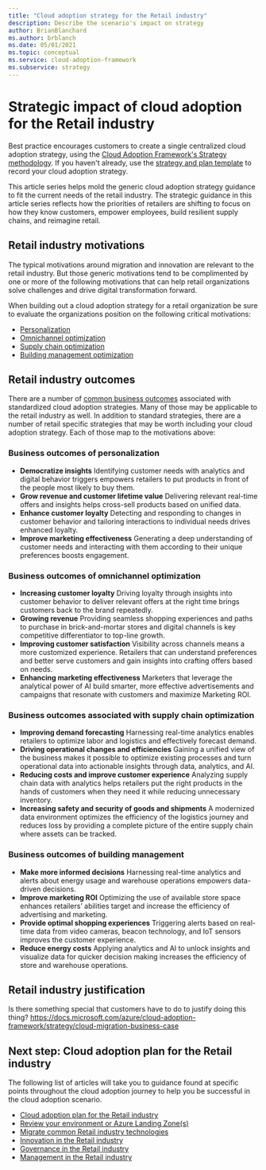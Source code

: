 ```yaml
---
title: "Cloud adoption strategy for the Retail industry"
description: Describe the scenario's impact on strategy
author: BrianBlanchard
ms.author: brblanch
ms.date: 05/01/2021
ms.topic: conceptual
ms.service: cloud-adoption-framework
ms.subservice: strategy
---
```


# Strategic impact of cloud adoption for the Retail industry

Best practice encourages customers to create a single centralized cloud adoption strategy, using the [Cloud Adoption Framework's Strategy methodology](../../strategy/index.md). If you haven't already, use the [strategy and plan template](https://raw.githubusercontent.com/microsoft/CloudAdoptionFramework/master/plan/cloud-adoption-framework-strategy-and-plan-template.docx) to record your cloud adoption strategy.

This article series helps mold the generic cloud adoption strategy guidance to fit the current needs of the retail industry. The strategic guidance in this article series reflects how the priorities of retailers are shifting to focus on how they know customers, empower employees, build resilient supply chains, and reimagine retail.

## Retail industry motivations

The typical motivations around migration and innovation are relevant to the retail industry. But those generic motivations tend to be complimented by one or more of the following motivations that can help retail organizations solve challenges and drive digital transformation forward.

When building out a cloud adoption strategy for a retail organization be sure to evaluate the organizations position on the following critical motivations:

- [Personalization](./retail-personalization.md)
- [Omnichannel optimization](./retail-omnichannel-optimization.md)
- [Supply chain optimization](./retail-supply-chain-optimization.md)
- [Building management optimization](./retail-building-management-optimization.md)

## Retail industry outcomes

There are a number of [common business outcomes](https://docs.microsoft.com/azure/cloud-adoption-framework/strategy/business-outcomes/) associated with standardized cloud adoption strategies. Many of those may be applicable to the retail industry as well. In addition to standard strategies, there are a number of retail specific strategies that may be worth including your cloud adoption strategy. Each of those map to the motivations above:

### Business outcomes of personalization

- **Democratize insights** Identifying customer needs with analytics and digital behavior triggers empowers retailers to put products in front of the people most likely to buy them.
- **Grow revenue and customer lifetime value** Delivering relevant real-time offers and insights helps cross-sell products based on unified data.
- **Enhance customer loyalty** Detecting and responding to changes in customer behavior and tailoring interactions to individual needs drives enhanced loyalty.
- **Improve marketing effectiveness** Generating a deep understanding of customer needs and interacting with them according to their unique preferences boosts engagement.

### Business outcomes of omnichannel optimization

- **Increasing customer loyalty** Driving loyalty through insights into customer behavior to deliver relevant offers at the right time brings customers back to the brand repeatedly.
- **Growing revenue** Providing seamless shopping experiences and paths to purchase in brick-and-mortar stores and digital channels is key competitive differentiator to top-line growth.
- **Improving customer satisfaction** Visibility across channels means a more customized experience. Retailers that can understand preferences and better serve customers and gain insights into crafting offers based on needs.
- **Enhancing marketing effectiveness** Marketers that leverage the analytical power of AI build smarter, more effective advertisements and campaigns that resonate with customers and maximize Marketing ROI.

### Business outcomes associated with supply chain optimization

- **Improving demand forecasting** Harnessing real-time analytics enables retailers to optimize labor and logistics and effectively forecast demand.
- **Driving operational changes and efficiencies** Gaining a unified view of the business makes it possible to optimize existing processes and turn operational data into actionable insights through data, analytics, and AI.
- **Reducing costs and improve customer experience** Analyzing supply chain data with analytics helps retailers put the right products in the hands of customers when they need it while reducing unnecessary inventory.
- **Increasing safety and security of goods and shipments** A modernized data environment optimizes the efficiency of the logistics journey and reduces loss by providing a complete picture of the entire supply chain where assets can be tracked.

### Business outcomes of building management

- **Make more informed decisions** Harnessing real-time analytics and alerts about energy usage and warehouse operations empowers data-driven decisions.
- **Improve marketing ROI** Optimizing the use of available store space enhances retailers’ abilities target and increase the efficiency of advertising and marketing.
- **Provide optimal shopping experiences** Triggering alerts based on real-time data from video cameras, beacon technology, and IoT sensors improves the customer experience.
- **Reduce energy costs** Applying analytics and AI to unlock insights and visualize data for quicker decision making increases the efficiency of store and warehouse operations.

## Retail industry justification

Is there something special that customers have to do to justify doing this thing?
https://docs.microsoft.com/azure/cloud-adoption-framework/strategy/cloud-migration-business-case

## Next step: Cloud adoption plan for the Retail industry

The following list of articles will take you to guidance found at specific points throughout the cloud adoption journey to help you be successful in the cloud adoption scenario.

- [Cloud adoption plan for the Retail industry](./plan.md)
- [Review your environment or Azure Landing Zone(s)](./ready.md)
- [Migrate common Retail industry technologies](./migrate.md)
- [Innovation in the Retail industry](./innovate.md)
- [Governance in the Retail industry](./govern.md)
- [Management in the Retail industry](./manage.md)

